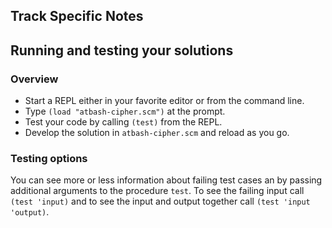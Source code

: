 ## Track Specific Notes

## Running and testing your solutions

### Overview


* Start a REPL either in your favorite editor or from
the command line\.
* Type `(load "atbash-cipher.scm")` at the prompt\.
* Test your code by calling `(test)` from the REPL\.
* Develop the solution in `atbash-cipher.scm` and reload as you go\.

### Testing options

You can see more or less information about
failing test cases an by passing additional arguments to the
procedure `test`\.
To see the failing input call `(test 'input)` and to see the input and output together call `(test 'input 'output)`\.
